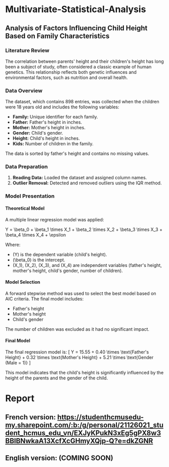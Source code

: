 # Multivariate-Statistical-Analysis
## Analysis of Factors Influencing Child Height Based on Family Characteristics

### Literature Review
The correlation between parents' height and their children's height has long been a subject of study, often considered a classic example of human genetics. This relationship reflects both genetic influences and environmental factors, such as nutrition and overall health.

### Data Overview
The dataset, which contains 898 entries, was collected when the children were 18 years old and includes the following variables:
- **Family:** Unique identifier for each family.
- **Father:** Father's height in inches.
- **Mother:** Mother's height in inches.
- **Gender:** Child's gender.
- **Height:** Child's height in inches.
- **Kids:** Number of children in the family.

The data is sorted by father's height and contains no missing values.

### Data Preparation
1. **Reading Data:** Loaded the dataset and assigned column names.
2. **Outlier Removal:** Detected and removed outliers using the IQR method.

### Model Presentation

#### Theoretical Model
A multiple linear regression model was applied:

Y = \beta_0 + \beta_1 \times X_1 + \beta_2 \times X_2 + \beta_3 \times X_3 + \beta_4 \times X_4 + \epsilon

Where:
- \(Y\) is the dependent variable (child's height).
- \(\beta_0\) is the intercept.
- \(X_1\), \(X_2\), \(X_3\), and \(X_4\) are independent variables (father's height, mother's height, child's gender, number of children).

#### Model Selection
A forward stepwise method was used to select the best model based on AIC criteria. The final model includes:
- Father's height
- Mother's height
- Child's gender

The number of children was excluded as it had no significant impact.

#### Final Model
The final regression model is:
\[
Y = 15.55 + 0.40 \times \text{Father's Height} + 0.32 \times \text{Mother's Height} + 5.21 \times \text{Gender (Male = 1)}
\]

This model indicates that the child's height is significantly influenced by the height of the parents and the gender of the child.

# Report
## French version: https://studenthcmusedu-my.sharepoint.com/:b:/g/personal/21126021_student_hcmus_edu_vn/EXJyKPukN3xEg5gPX8w3BBIBNwkaA13XcfXcGHmyXQjp-Q?e=dkZGNR
## English version: (COMING SOON) 



